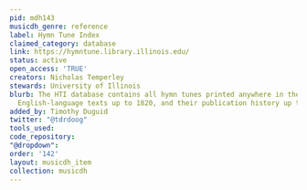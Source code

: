 ```yaml
---
pid: mdh143
musicdh_genre: reference
label: Hymn Tune Index
claimed_category: database
link: https://hymntune.library.illinois.edu/
status: active
open_access: 'TRUE'
creators: Nicholas Temperley
stewards: University of Illinois
blurb: The HTI database contains all hymn tunes printed anywhere in the world with
  English-language texts up to 1820, and their publication history up to that date.
added_by: Timothy Duguid
twitter: "@tdrdoog"
tools_used: 
code_repository: 
"@dropdown": 
order: '142'
layout: musicdh_item
collection: musicdh
---
```

